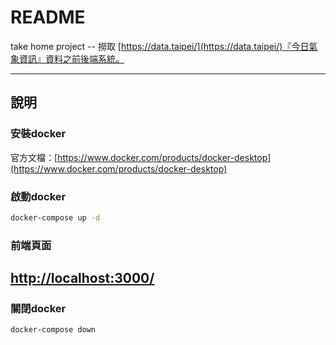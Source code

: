 README
===========================
take home project --  撈取 [https://data.taipei/](https://data.taipei/)『今日氣象資訊』資料之前後端系統。

****

說明
------
### 安裝docker
官方文檔：[https://www.docker.com/products/docker-desktop](https://www.docker.com/products/docker-desktop)
### 啟動docker
```Bash
docker-compose up -d
```
### 前端頁面
[http://localhost:3000/](http://localhost:3000/)
------
### 關閉docker
```Bash
docker-compose down
```

